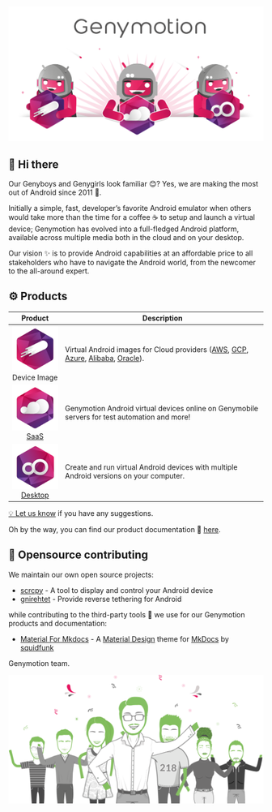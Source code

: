 ![Intro picture](./resources/header.png)

## 👋 Hi there

Our Genyboys and Genygirls look familiar 😊? Yes, we are making the most out of Android since 2011 💪.

Initially a simple, fast, developer’s favorite Android emulator when others would take more than the time for a coffee ☕ to setup and launch a virtual device; Genymotion has evolved into a full-fledged Android platform, available across multiple media both in the cloud and on your desktop.

Our vision ✨ is to provide Android capabilities at an affordable price to all stakeholders who have to navigate the Android world, from the newcomer to the all-around expert.

## ⚙️ Products

| Product | Description |
| :---: |--- |
| [![Device Image logo](./resources/device-image-logo.svg)](https://docs.genymotion.com/paas/)<br/> Device Image | Virtual Android images for Cloud providers ([AWS](https://aws.amazon.com/marketplace/seller-profile?id=933724b4-d35f-4266-905e-e52e4792bc45), [GCP](https://console.cloud.google.com/search;q=genymotion), [Azure](https://azuremarketplace.microsoft.com/en-us/marketplace/apps/genymobile.genymotion-cloud), [Alibaba](https://marketplace.alibabacloud.com/products?keywords=genymotion), [Oracle](https://cloudmarketplace.oracle.com/marketplace/en_US/listing/100743872)). |
| [![SaaS logo](./resources/saas-logo.svg)](https://docs.genymotion.com/saas/)<br/> [SaaS](https://cloud.geny.io/) | Genymotion Android virtual devices online on Genymobile servers for test automation and more! |
| [![Desktop logo](./resources/desktop-logo.svg)](https://docs.genymotion.com/desktop/)<br/> [Desktop](https://www.genymotion.com/download/) | Create and run virtual Android devices with multiple Android versions on your computer. |

[💡 Let us know](https://github.com/Genymobile/feedback/discussions) if you have any suggestions.

Oh by the way, you can find our product documentation 📖 [here](https://docs.genymotion.com/).

## 🤝 Opensource contributing

We maintain our own open source projects:


- [scrcpy](https://github.com/Genymobile/scrcpy) - A tool to display and control your Android device
- [gnirehtet](https://github.com/Genymobile/gnirehtet) - Provide reverse tethering for Android

while contributing to the third-party tools 🔧 we use for our Genymotion products and documentation:

- [Material For Mkdocs](https://github.com/squidfunk/mkdocs-material) - A [Material Design](https://material.io/) theme for [MkDocs](https://www.mkdocs.org/) by [squidfunk](https://github.com/squidfunk)


Genymotion team.

![Team picture](./resources/footer.png)
